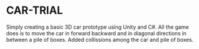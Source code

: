 # CAR-TRIAL
Simply creating a basic 3D car prototype using Unity and C#.
All the game does is to move the car in forward backward and in diagonal directions in between a pile of boxes.
Added collissions among the car and pile of boxes.
